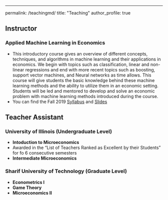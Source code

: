 ---
permalink: /teachingmd/
title: "Teaching"
author_profile: true

## Instructor

### Applied Machine Learning in Economics
* This introductory course gives an overview of different concepts, techniques, and algorithms in machine learning and their applications in economics. We begin with topics such as classification, linear and non-linear regressions and end with more recent topics such as boosting, support vector machines, and Neural networks as time allows. This course will give students the basic knowledge behind these machine learning methods and the ability to utilize them in an economic setting. Students will be led and mentored to develop and solve an economic problem with machine learning methods introduced during the course.
* You can find the Fall 2019 [Syllabus](http://google.com) and [Slides](http://google.com)

## Teacher Assistant
### University of Illinois (Undergraduate Level)
* **Intoduction to Microeconomics**
 * Awarded in the “List of Teachers Ranked as Excellent by their Students” for fo 6 consecutive semesters
* **Intermediate Microeconomics**
### Sharif University of Technology (Graduate Level)
* **Econometrics I**
* **Game Theory**
* **Microeconomics II**
